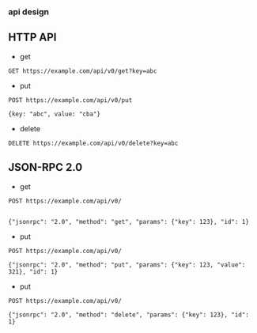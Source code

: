 ### api design

## HTTP API

- get
```
GET https://example.com/api/v0/get?key=abc
```

- put 
```
POST https://example.com/api/v0/put

{key: "abc", value: "cba"}
```

- delete
```
DELETE https://example.com/api/v0/delete?key=abc
```


## JSON-RPC 2.0

- get
```
POST https://example.com/api/v0/


{"jsonrpc": "2.0", "method": "get", "params": {"key": 123}, "id": 1}
```

- put 
```
POST https://example.com/api/v0/

{"jsonrpc": "2.0", "method": "put", "params": {"key": 123, "value": 321}, "id": 1}
```

- put 
```
POST https://example.com/api/v0/

{"jsonrpc": "2.0", "method": "delete", "params": {"key": 123}, "id": 1}
```